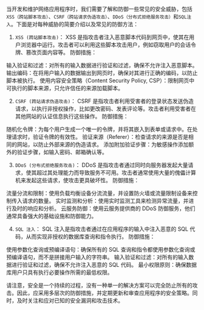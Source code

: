 当开发和维护网络应用程序时，我们需要了解和防御一些常见的安全威胁，包括 `XSS（跨站脚本攻击）`、`CSRF（跨站请求伪造攻击）`、`DDoS（分布式拒绝服务攻击）`和`SQL注入`。下面是对每种威胁的简要介绍以及常见的防御方法：

1. `XSS (跨站脚本攻击)`：
XSS 是指攻击者注入恶意脚本代码到网页中，使其在用户浏览器中运行。攻击者可以利用这些脚本攻击用户，例如窃取用户的会话令牌、篡改页面内容等。
防御措施：

输入验证和过滤：对所有的输入数据进行验证和过滤，确保不允许注入恶意脚本。
输出编码：在将用户输入的数据输出到网页时，确保对其进行正确的编码，以防止脚本被执行。
使用内容安全策略（Content Security Policy, CSP）：限制网页中可执行的脚本来源，只允许信任的来源加载脚本。


2. `CSRF (跨站请求伪造攻击)`：
CSRF 是指攻击者利用受害者的登录状态发送伪造请求，以执行非授权操作，比如更改密码、发表评论等。攻击者利用受害者在其他网站的认证信息执行这些操作。
防御措施：


随机化令牌：为每个用户生成一个唯一的令牌，并将其嵌入到表单或请求中。在处理请求时，验证令牌的有效性。
验证来源（Referer）：检查请求的来源是否是相同的网站，以防止外部来源的伪造请求。
添加附加验证步骤：为敏感操作添加额外的验证步骤，如输入密码、邮箱确认等。


3. `DDoS (分布式拒绝服务攻击)`：
DDoS 是指攻击者通过同时向服务器发起大量请求，使其超过其处理能力而导致服务不可用。攻击者通常使用大量的傀儡计算机来发起这些请求，使攻击更具破坏性。
防御措施：


流量分流和限制：使用负载均衡设备分流流量，并设置防火墙或流量限制设备来控制传入请求的数量。
实时监测和分析：使用实时监测工具来检测异常流量，并进行及时的响应和分析。
云服务防御：使用云服务提供商的 DDoS 防御服务，他们通常具备强大的基础设施和防御能力。


4. `SQL 注入`：
SQL 注入是指攻击者通过在应用程序的输入中注入恶意的 SQL 代码，从而实现非授权的数据库查询和指令执行。
防御措施：


使用参数化查询或预编译语句：确保所有的 SQL 查询和指令都使用参数化查询或预编译语句，而不是拼接用户输入的字符串。
输入验证和过滤：对所有的输入数据进行验证和过滤，确保不允许注入恶意的 SQL 代码。
最小权限原则：确保数据库用户只具有执行必要操作所需的最低权限。

请注意，安全是一个持续的过程，没有一种单一的解决方案可以完全防止所有的攻击。因此，应采用多层次的防御措施，并定期更新和审查应用程序的安全策略。同时，及时关注和应对已知的安全漏洞和攻击技术。
